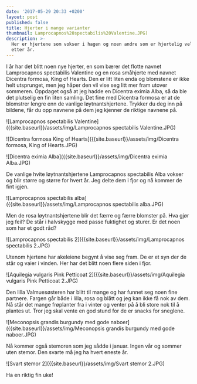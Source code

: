 ```yaml
---
date: '2017-05-29 20:33 +0200'
layout: post
published: false
title: Hjerter i mange varianter
thumbnail: Lamprocapnos%20spectabilis%20Valentine.JPG)
description: >-
  Her er hjertene som vokser i hagen og noen andre som er hjertelig velkommen år
  etter år.
---
```


I år har det blitt noen nye hjerter, en som bærer det flotte navnet Lamprocapnos spectabilis Valentine og en rosa småhjerte med navnet Dicentra formosa, King of Hearts. Den er litt liten enda og blomstene er ikke helt utsprunget, men jeg håper den vil vise seg litt mer fram utover sommeren. Oppdaget også at jeg hadde en Dicentra eximia Alba, så da ble det plutselig en fin liten samling. Det fine med Dicentra formosa er at de blomstrer lengre enn de vanlige løytnantshjertene. Trykker du deg inn på bildene, får du opp navnene på dem jeg kjenner de riktige navnene på.

![Lamprocapnos spectabilis Valentine]({{site.baseurl}}/assets/img/Lamprocapnos spectabilis Valentine.JPG)

![Dicentra formosa King of Hearts]({{site.baseurl}}/assets/img/Dicentra formosa, King of Hearts.JPG)

![Dicentra eximia Alba]({{site.baseurl}}/assets/img/Dicentra eximia Alba.JPG)

<!--more-->

De vanlige hvite løytnantshjertene Lamprocapnos spectabilis Alba vokser og blir større og større for hvert år. Jeg delte dem i fjor og nå kommer de fint igjen. 

![Lamprocapnos spectabilis alba]({{site.baseurl}}/assets/img/Lamprocapnos spectabilis alba.JPG)

Men de rosa løytnantshjertene blir det færre og færre blomster på. Hva gjør jeg feil? De står i halvskygge med passe fuktighet og sturer. Er det noen som har et godt råd? 

![Lamprocapnos spectabilis 2]({{site.baseurl}}/assets/img/Lamprocapnos spectabilis 2.JPG)

Utenom hjertene har akeleiene begynt å vise seg fram. De er et syn der de står og vaier i vinden. Her har det blitt noen flere siden i fjor. 

![Aquilegia vulgaris Pink Petticoat 2]({{site.baseurl}}/assets/img/Aquilegia vulgaris Pink Petticoat 2.JPG)

Den lilla Valmuesøsteren har blitt til mange og har funnet seg noen fine partnere. Fargen går både i lilla, rosa og blått og jeg kan ikke få nok av dem. Nå står det mange frøplanter fra i vinter og venter på å bli store nok til å plantes ut. Tror jeg skal vente en god stund for de er snacks for sneglene. 

![Meconopsis grandis burgundy med gode naboer]({{site.baseurl}}/assets/img/Meconopsis grandis burgundy med gode naboer.JPG)

Nå kommer også stemoren som jeg sådde i januar. Ingen vår og sommer uten stemor. Den svarte må jeg ha hvert eneste år. 

![Svart stemor 2]({{site.baseurl}}/assets/img/Svart stemor 2.JPG)

Ha en riktig fin uke!
